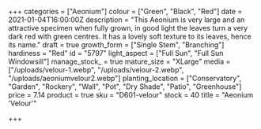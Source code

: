 +++
categories = ["Aeonium"]
colour = ["Green", "Black", "Red"]
date = 2021-01-04T16:00:00Z
description = "This Aeonium is very large and an attractive specimen when fully grown, in good light the leaves turn a very dark red with green centres. It has a lovely soft texture to its leaves, hence its name."
draft = true
growth_form = ["Single Stem", "Branching"]
hardiness = "Red"
id = "5797"
light_aspect = ["Full Sun", "Full Sun Windowsill"]
manage_stock_ = true
mature_size = "XLarge"
media = ["/uploads/velour-1.webp", "/uploads/velour-2.webp", "/uploads/aeoniumvelour2.webp"]
planting_location = ["Conservatory", "Garden", "Rockery", "Wall", "Pot", "Dry Shade", "Patio", "Greenhouse"]
price = 7.14
product = true
sku = "D601-velour"
stock = 40
title = "Aeonium 'Velour'"

+++
